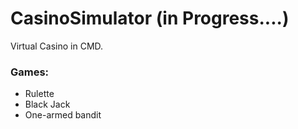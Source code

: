 # CasinoSimulator (in Progress....)
Virtual Casino in CMD.

### Games:
- Rulette
- Black Jack
- One-armed bandit

